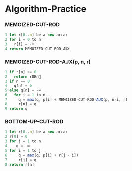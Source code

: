 # Algorithm-Practice

### MEMOIZED-CUT-ROD 
```javascript
1 let r[0..n] be a new array
2 for i = 0 to n
3   r[i] = -∞
4 return MEMOIZED-CUT-ROD-AUX
```

### MEMOIZED-CUT-ROD-AUX(p, n, r)
```javascript
1 if r[n] >= 0
2   return rOEn
3 if n == 0
4   q[n] = 0
5 else q[n] = -∞
6   for i = 1 to n
7     q = max(q, p[i] + MEMOIZED-CUT-ROD-AUX(p, n-i, r)
8     r[n] = q
9 return q
```

### BOTTOM-UP-CUT-ROD
```javascript
1 let r[0..n] be a new array 
2 r[0] = 0
3 for j = 1 to n
4    q = -∞
5 for i = 1 to j
6     q = max(q, p[i] + r[j - i])
7     r[j] = q
8 return r[n]
```
